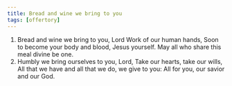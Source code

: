 ```yaml
---
title: Bread and wine we bring to you
tags: [offertory]
---
```


1. Bread and wine we bring to you, Lord
  Work of our human hands,
  Soon to become your body and blood,
  Jesus yourself.
  May all who share this meal divine be one.
1. Humbly we bring ourselves to you, Lord,
  Take our hearts, take our wills,
  All that we have and all that we do,
  we give to you:
  All for you, our savior and our God.
